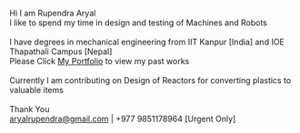 Hi I am Rupendra Aryal<br/>
I like to spend my time in design and testing of Machines and Robots<br/>
<br/>
I have degrees in mechanical engineering from IIT Kanpur [India] and IOE Thapathali Campus [Nepal] <br/>
Please Click 
[My Portfolio](https://sites.google.com/view/aryalrupendra-portfolio/professional)
to view my past works <br/>
<br/>
Currently I am  contributing on Design of Reactors for converting plastics to valuable items<br/>
<br/>
Thank You<br/>
aryalrupendra@gmail.com | +977 9851178964 [Urgent Only] <br/>

 

